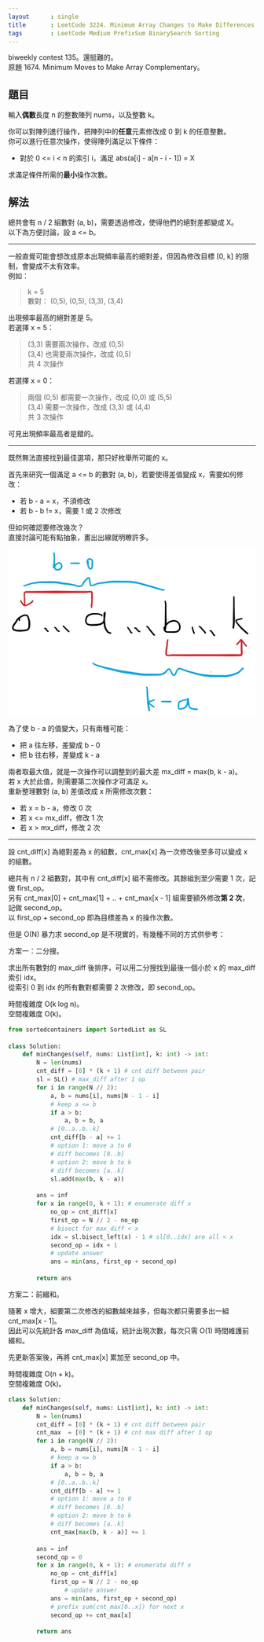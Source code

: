 ```yaml
---
layout      : single
title       : LeetCode 3224. Minimum Array Changes to Make Differences Equal
tags        : LeetCode Medium PrefixSum BinarySearch Sorting
---
```

biweekly contest 135。還挺難的。  
原題 1674. Minimum Moves to Make Array Complementary。  

## 題目

輸入**偶數**長度 n 的整數陣列 nums，以及整數 k。  

你可以對陣列進行操作，把陣列中的**任意**元素修改成 0 到 k 的任意整數。  
你可以進行任意次操作，使得陣列滿足以下條件：  

- 對於 0 <= i < n 的索引 i，滿足 abs(a[i] - a[n - i - 1]) = X  

求滿足條件所需的**最小**操作次數。  

## 解法

總共會有 n / 2 組數對 (a, b)，需要透過修改，使得他們的絕對差都變成 X。  
以下為方便討論，設 a <= b。  

---

一般直覺可能會想改成原本出現頻率最高的絕對差，但因為修改目標 [0, k] 的限制，會變成不太有效率。  
例如：  
> k = 5  
> 數對： (0,5), (0,5), (3,3), (3,4)  

出現頻率最高的絕對差是 5。  
若選擇 x = 5：  
> (3,3) 需要兩次操作，改成 (0,5)  
> (3,4) 也需要兩次操作，改成 (0,5)  
> 共 4 次操作  

若選擇 x = 0：  
> 兩個 (0,5) 都需要一次操作，改成 (0,0) 或 (5,5)  
> (3,4) 需要一次操作，改成 (3,3) 或 (4,4)  
> 共 3 次操作  

可見出現頻率最高者是錯的。  

---

既然無法直接找到最佳選項，那只好枚舉所可能的 x。  

首先來研究一個滿足 a <= b 的數對 (a, b)，若要使得差值變成 x，需要如何修改：  

- 若 b - a = x，不須修改  
- 若 b - b != x，需要 1 或 2 次修改  

但如何確認要修改幾次？  
直接討論可能有點抽象，畫出出線就明瞭許多。  

![示意圖](/assets/img/3224.jpg)

為了使 b - a 的值變大，只有兩種可能：  

- 把 a 往左移，差變成 b - 0  
- 把 b 往右移，差變成 k - a  

兩者取最大值，就是一次操作可以調整到的最大差 mx_diff = max(b, k - a)。  
若 x 大於此值，則需要第二次操作才可滿足 x。  
重新整理數對 (a, b) 差值改成 x 所需修改次數：  

- 若 x = b - a，修改 0 次  
- 若 x <= mx_diff，修改 1 次  
- 若 x > mx_diff，修改 2 次  

---

設 cnt_diff[x] 為絕對差為 x 的組數，cnt_max[x] 為一次修改後至多可以變成 x 的組數。  

總共有 n / 2 組數對，其中有 cnt_diff[x] 組不需修改。其餘組別至少需要 1 次，記做 first_op。  
另有 cnt_max[0] + cnt_max[1] + .. + cnt_max[x - 1] 組需要額外修改**第 2 次**，記做 second_op。  
以 first_op + second_op 即為目標差為 x 的操作次數。

但是 O(N) 暴力求 second_op 是不現實的，有幾種不同的方式供參考：  

方案一：二分搜。  

求出所有數對的 max_diff 後排序，可以用二分搜找到最後一個小於 x 的 max_diff 索引 idx。  
從索引 0 到 idx 的所有數對都需要 2 次修改，即 second_op。  

時間複雜度 O(k log n)。  
空間複雜度 O(k)。  

```python
from sortedcontainers import SortedList as SL

class Solution:
    def minChanges(self, nums: List[int], k: int) -> int:
        N = len(nums)
        cnt_diff = [0] * (k + 1) # cnt diff between pair
        sl = SL() # max_diff after 1 op
        for i in range(N // 2):
            a, b = nums[i], nums[N - 1 - i]
            # keep a <= b
            if a > b: 
                a, b = b, a
            # [0..a..b..k]
            cnt_diff[b - a] += 1
            # option 1: move a to 0
            # diff becomes [0..b]
            # option 2: move b to k
            # diff becomes [a..k]
            sl.add(max(b, k - a))

        ans = inf
        for x in range(0, k + 1): # enumerate diff x
            no_op = cnt_diff[x]
            first_op = N // 2 - no_op
            # bisect for max_diff < x
            idx = sl.bisect_left(x) - 1 # sl[0..idx] are all < x
            second_op = idx + 1
            # update answer
            ans = min(ans, first_op + second_op)
        
        return ans
```

方案二：前綴和。  

隨著 x 增大，組要第二次修改的組數越來越多，但每次都只需要多出一組 cnt_max[x - 1]。  
因此可以先統計各 max_diff 為值域，統計出現次數，每次只需 O(1) 時間維護前綴和。  

先更新答案後，再將 cnt_max[x] 累加至 second_op 中。  

時間複雜度 O(n + k)。  
空間複雜度 O(k)。  

```python
class Solution:
    def minChanges(self, nums: List[int], k: int) -> int:
        N = len(nums)
        cnt_diff = [0] * (k + 1) # cnt diff between pair
        cnt_max  = [0] * (k + 1) # cnt max diff after 1 op
        for i in range(N // 2):
            a, b = nums[i], nums[N - 1 - i]
            # keep a <= b
            if a > b: 
                a, b = b, a
            # [0..a..b..k]
            cnt_diff[b - a] += 1
            # option 1: move a to 0
            # diff becomes [0..b]
            # option 2: move b to k
            # diff becomes [a..k]
            cnt_max[max(b, k - a)] += 1

        ans = inf
        second_op = 0
        for x in range(0, k + 1): # enumerate diff x
            no_op = cnt_diff[x]
            first_op = N // 2 - no_op
                # update answer
            ans = min(ans, first_op + second_op)
            # prefix sum(cnt_max[0..x]) for next x
            second_op += cnt_max[x] 

        return ans
```
